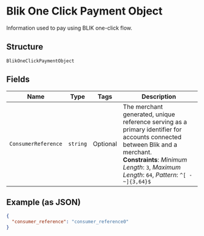
# Blik One Click Payment Object

Information used to pay using BLIK one-click flow.

## Structure

`BlikOneClickPaymentObject`

## Fields

| Name | Type | Tags | Description |
|  --- | --- | --- | --- |
| `ConsumerReference` | `string` | Optional | The merchant generated, unique reference serving as a primary identifier for accounts connected between Blik and a merchant.<br>**Constraints**: *Minimum Length*: `3`, *Maximum Length*: `64`, *Pattern*: `^[ -~]{3,64}$` |

## Example (as JSON)

```json
{
  "consumer_reference": "consumer_reference0"
}
```

